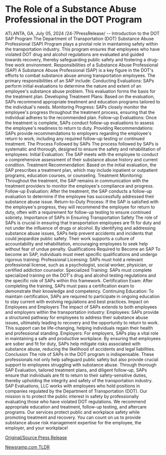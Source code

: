 # The Role of a Substance Abuse Professional in the DOT Program

ATLANTA, GA, July 05, 2024 /24-7PressRelease/ --   Introduction to the DOT SAP Program  The Department of Transportation (DOT) Substance Abuse Professional (SAP) Program plays a pivotal role in maintaining safety within the transportation industry. This program ensures that employees who have violated DOT drug and alcohol regulations are evaluated and guided towards recovery, thereby safeguarding public safety and fostering a drug-free work environment. Responsibilities of a Substance Abuse Professional (SAP) A Substance Abuse Professional (SAP) is a key figure in the DOT's efforts to combat substance abuse among transportation employees. The primary responsibilities of an SAP include:  Conducting Evaluations: SAPs perform initial evaluations to determine the nature and extent of an employee's substance abuse problem. This evaluation forms the basis for the treatment plan. Developing Treatment Plans: Based on the evaluation, SAPs recommend appropriate treatment and education programs tailored to the individual's needs. Monitoring Progress: SAPs closely monitor the employee's progress throughout the treatment process, ensuring that the individual adheres to the recommended plan. Follow-up Evaluations: Once the treatment is complete, SAPs conduct follow-up evaluations to assess the employee's readiness to return to duty. Providing Recommendations: SAPs provide recommendations to employers regarding the employee's return to work, including any required follow-up testing or continued treatment.  The Process Followed by SAPs The process followed by SAPs is systematic and thorough, designed to ensure the safety and rehabilitation of employees: Initial Evaluation: The SAP meets with the employee to conduct a comprehensive assessment of their substance abuse history and current condition. Treatment Recommendation: Based on the initial evaluation, the SAP prescribes a treatment plan, which may include inpatient or outpatient programs, education courses, or counseling. Treatment Monitoring: Throughout the treatment, the SAP remains in communication with the treatment providers to monitor the employee's compliance and progress. Follow-up Evaluation: After the treatment, the SAP conducts a follow-up evaluation to determine if the employee has successfully addressed their substance abuse issue. Return-to-Duty Process: If the SAP is satisfied with the employee's progress, they will recommend the employee for return to duty, often with a requirement for follow-up testing to ensure continued sobriety.  Importance of SAPs in Ensuring Transportation Safety The role of SAPs is crucial in ensuring that transportation employees are fit for duty and not under the influence of drugs or alcohol. By identifying and addressing substance abuse issues, SAPs help prevent accidents and incidents that could jeopardize public safety. Their work supports a culture of accountability and rehabilitation, encouraging employees to seek help without fear of undue penalty.  Qualifications Required to Become an SAP To become an SAP, individuals must meet specific qualifications and undergo rigorous training:  Professional Licensing: SAPs must hold a relevant professional license, such as a psychologist, social worker, physician, or certified addiction counselor. Specialized Training: SAPs must complete specialized training on the DOT's drug and alcohol testing regulations and the specific role of SAPs within this framework. Certification Exam: After completing the training, SAPs must pass a certification exam to demonstrate their knowledge and competency. Continuing Education: To maintain certification, SAPs are required to participate in ongoing education to stay current with evolving regulations and best practices.  Impact on Employees and Employers The impact of SAPs extends to both employees and employers within the transportation industry:  Employees: SAPs provide a structured pathway for employees to address their substance abuse issues, ultimately leading to recovery and the opportunity to return to work. This support can be life-changing, helping individuals regain their health and professional standing.  Employers: For employers, SAPs play a vital role in maintaining a safe and productive workplace. By ensuring that employees are sober and fit for duty, SAPs help mitigate risks associated with substance abuse, reducing the likelihood of accidents and legal liabilities.  Conclusion The role of SAPs in the DOT program is indispensable. These professionals not only help safeguard public safety but also provide crucial support to employees struggling with substance abuse. Through thorough SAP Evaluation, tailored treatment plans, and diligent follow-up, SAPs ensure that individuals are fit to return to their safety-sensitive duties, thereby upholding the integrity and safety of the transportation industry.  SAP Evaluations, LLC works with employees who hold positions in companies regulated by the Department of Transportation (DOT).  Our mission is to protect the public interest in safety by professionally evaluating those who have violated DOT regulations. We recommend appropriate education and treatment, follow-up testing, and aftercare programs.  Our services protect public and workplace safety while promoting treatment and recovery. You can count on us to provide substance abuse risk management expertise for the employee, the employer, and your workplace! 

[Original/Source Press Release](https://www.24-7pressrelease.com/press-release/512258/the-role-of-a-substance-abuse-professional-in-the-dot-program) 

[Newsramp.com TLDR](https://newsramp.com/None) 